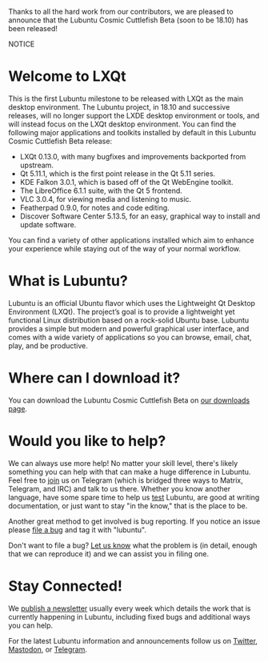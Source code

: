 Thanks to all the hard work from our contributors, we are pleased to announce that the Lubuntu Cosmic Cuttlefish Beta (soon to be 18.10) has been released!

NOTICE

# Welcome to LXQt

This is the first Lubuntu milestone to be released with LXQt as the main desktop environment. The Lubuntu project, in 18.10 and successive releases, will no longer support the LXDE desktop environment or tools, and will instead focus on the LXQt desktop environment. You can find the following major applications and toolkits installed by default in this Lubuntu Cosmic Cuttlefish Beta release:

 - LXQt 0.13.0, with many bugfixes and improvements backported from upstream.
 - Qt 5.11.1, which is the first point release in the Qt 5.11 series.
 - KDE Falkon 3.0.1, which is based off of the Qt WebEngine toolkit.
 - The LibreOffice 6.1.1 suite, with the Qt 5 frontend.
 - VLC 3.0.4, for viewing media and listening to music.
 - Featherpad 0.9.0, for notes and code editing.
 - Discover Software Center 5.13.5, for an easy, graphical way to install and update software.

You can find a variety of other applications installed which aim to enhance your experience while staying out of the way of your normal workflow.

# What is Lubuntu?

Lubuntu is an official Ubuntu flavor which uses the Lightweight Qt Desktop Environment (LXQt). The project’s goal is to provide a lightweight yet functional Linux distribution based on a rock-solid Ubuntu base. Lubuntu provides a simple but modern and powerful graphical user interface, and comes with a wide variety of applications so you can browse, email, chat, play, and be productive.

# Where can I download it?

You can download the Lubuntu Cosmic Cuttlefish Beta on [our downloads page](https://lubuntu.me/downloads/).

# Would you like to help?

We can always use more help! No matter your skill level, there's likely something you can help with that can make a huge difference in Lubuntu. Feel free to [join](https://lubuntu.me/links/) us on Telegram (which is bridged three ways to Matrix, Telegram, and IRC) and talk to us there. Whether you know another language, have some spare time to help us [test](https://phab.lubuntu.me/w/testing/) Lubuntu, are good at writing documentation, or just want to stay "in the know," that is the place to be.

Another great method to get involved is bug reporting. If you notice an issue please [file a bug](https://bugs.launchpad.net/lubuntu/+filebug) and tag it with "lubuntu".

Don't want to file a bug? [Let us know](https://lubuntu.me/links/) what the problem is (in detail, enough that we can reproduce it) and we can assist you in filing one.

# Stay Connected!

We [publish a newsletter](https://lubuntu.me/category/newsletter/) usually every week which details the work that is currently happening in Lubuntu, including fixed bugs and additional ways you can help.

For the latest Lubuntu information and announcements follow us on [Twitter](https://twitter.com/LubuntuOfficial), [Mastodon](https://mastodon.technology/@lubuntu), or [Telegram](https://t.me/LubuntuOfficial).
